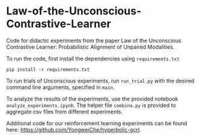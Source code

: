 # Law-of-the-Unconscious-Contrastive-Learner
Code for didactic experiments from the paper Law of the Unconscious Contrastive Learner: Probabilistic Alignment of Unpaired Modalities.

To run the code, first install the dependencies using `requirements.txt`
```
pip install -r requirements.txt
```

To run trials of Unconscious experiments, run `run_trial.py` with the desired command line arguments, specified in `main`.

To analyze the results of the experiments, use the provided notebook `analyze_experiments.ipynb`. The helper file `combine.py` is provided to aggregate csv files from different experiments.

Additional code for our reinforcement learning experiments can be found here: https://github.com/YongweiChe/hyperbolic-gcrl.
